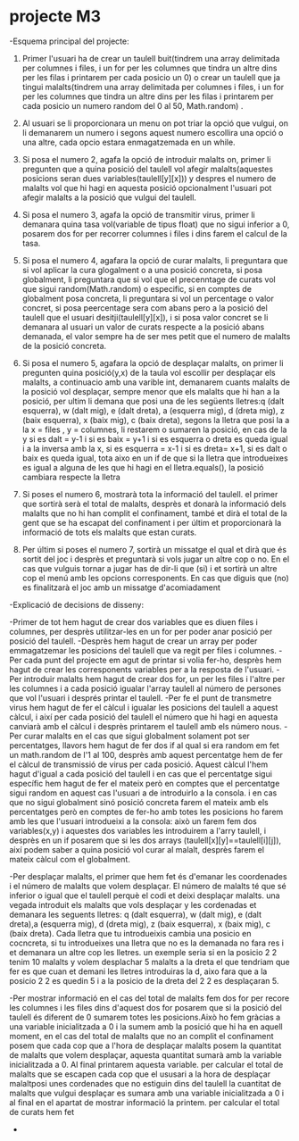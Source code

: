 # projecte M3
-Esquema principal del projecte:

  1. Primer l'usuari ha de crear un taulell buit(tindrem una array delimitada per columnes i files, i un for per les columnes que tindra un altre dins per les filas i printarem per cada posicio un 0) o crear un taulell que ja tingui malalts(tindrem una array delimitada per columnes i files, i un for per les columnes que tindra un altre dins per les filas i printarem per cada posicio un numero random del 0 al 50, Math.random) .
  
  2. Al usuari se li proporcionara un menu on pot triar la opció que vulgui, on li demanarem un numero i segons aquest numero escollira una opció o una altre, cada opcio estara enmagatzemada en un while.
  
  3. Si posa el numero 2, agafa la opció de introduir malalts on, primer li pregunten que a quina posició del taulell vol afegir malalts(aquestes posicions seran dues variables(taulell[y][x])) y despres el numero de malalts vol que hi hagi en aquesta posició opcionalment l'usuari pot afegir malalts a la posició que vulgui del taulell.
  
  4. Si posa el numero 3, agafa la opció de transmitir  virus, primer li demanara quina tasa vol(variable de tipus float) que no sigui inferior a 0, posarem dos for per recorrer columnes i files i dins farem el calcul de la tasa.
  
  5. Si posa el numero 4, agafara la opció de curar malalts, li preguntara que si vol aplicar la cura glogalment o a una posició concreta, si posa globalment, li preguntara que si vol que el precenntage de curats vol que sigui random(Math.random) o especific, si en comptes de globalment posa concreta, li preguntara si vol un percentage o valor concret, si posa peercentage sera com abans pero a la posició del taulell que el usuari desitji(taulell[y][x]), i si posa valor concret se li demanara al usuari un valor de curats respecte a la posició abans demanada, el valor sempre ha de ser mes petit que el numero de malalts de la posició concreta.
  
  6. Si posa el numero 5, agafara la opció de desplaçar malalts, on primer li pregunten quina posició(y,x) de la taula vol escollir per desplaçar els malalts, a continuacio amb una varible int, demanarem cuants malalts de la posició vol desplaçar, sempre menor que els malalts que hi han a la posició, per ultim li demana que posi una de les següents lletres:q (dalt esquerra), w (dalt mig), e (dalt dreta), a (esquerra mig), d (dreta mig), z (baix esquerra), x (baix mig), c (baix dreta), segons la lletra que posi la a la 
  x = files , y = columnes, li restarem o sumaren la posició, en cas de la y si es dalt = y-1 i si es baix = y+1 i si es esquerra o dreta es queda igual i a la inversa amb la x,
  si es esquerra = x-1 i si es dreta= x+1, si es dalt o baix es queda igual, tota aixo en un if de que si la lletra que introdueixes es igual a alguna de les que hi hagi en el lletra.equals(), la posició cambiara respecte la lletra
  
7. Si poses el numero 6, mostrarà tota la informació del taulell. el primer que sortirà serà el total de malalts, desprès et donarà la informació dels malalts que no hi han complit el confinament, també et dirà el total de la gent que se ha escapat del confinament i per últim et proporcionarà la informació de tots els malalts que estan curats.

8. Per últim si poses el numero 7, sortirà un missatge el qual et dirà que és sortit del joc i desprès et preguntarà si vols jugar un altre cop o no. En el cas que vulguis tornar a jugar has de dir-li que (si) i et sortirà un altre cop el menú amb les opcions corresponents. En cas que diguis que (no) es finalitzarà el joc amb un missatge d'acomiadament
 
  
-Explicació de decisions de disseny:

  -Primer de tot hem hagut de crear dos variables que es diuen files i columnes, per desprès utilitzar-les en un for per poder anar posició per posició del taulell.
  -Desprès hem hagut de crear un array per poder emmagatzemar les posicions del taulell que va regit per files i columnes.
  -Per cada punt del projecte em agut de printar si volia fer-ho, desprès hem hagut de crear les corresponents variables per a la resposta de l'usuari.
  -Per introduir malalts hem hagut de crear dos for, un per les files i l'altre per les columnes i a cada posició igualar l'array taulell al número de persones que vol l'usuari
    i després printar el taulell.
  -Per fe el punt de transmetre virus hem hagut de fer el càlcul i igualar les posicions del taulell a aquest càlcul, i així per cada posició del taulell el número que hi hagi      en aquesta canviarà amb el càlcul i desprès printarem el taulell amb els número nous.
  -Per curar malalts en el cas que sigui globalment solament pot ser percentatges, llavors hem hagut de fer dos if al qual si era random em fet un math.random de l'1 al 100,
    desprès amb aquest percentatge hem de fer el càlcul de transmissió de virus per cada posició. Aquest càlcul l'hem hagut d'igual a cada posició del taulell i en cas que el       percentatge sigui específic hem hagut de fer el mateix però en comptes que el percentatge sigui random en aquest cas l'usuari a de introduirlo a la consola. i en cas que no     sigui  globalment sinó posició concreta farem el mateix amb els percentatges però en comptes de fer-ho amb totes les posicions ho farem amb les que l'usuari introdueixi a la     consola: això un farem fem dos variables(x,y) i aquestes dos variables les introduirem a l'arry taulell, i desprès en un if posarem que si les dos arrays
    (taulell[x][y]==taulell[i][j]), així podem saber a quina posició vol curar al malalt, desprès farem el mateix càlcul com el globalment.

-Per desplaçar malalts, el primer que hem fet és d'emanar les coordenades i el número de malalts que volem desplaçar. El número de malalts té que sé inferior o igual que el taulell perquè el codi et deixi desplaçar malalts. una vegada introduit els malalts que vols desplaçar y les cordenadas et demanara les seguents lletres: q (dalt esquerra), w (dalt mig), e (dalt dreta),a (esquerra mig), d (dreta mig), z (baix esquerra), x (baix mig), c (baix dreta). Cada lletra que tu introdueixis cambia una posicio en cocncreta, si tu introdueixes una lletra que no es la demanada no fara res i et demanara un altre cop les lletres. un exemple seria si en la posicio 2 2 tenim 10 malalts y volem desplachar 5 malalts a la dreta el que tendriam que fer es que cuan et demani les lletres introduiras la d, aixo fara que a la posicio 2 2 es quedin 5 i a la posicio de la dreta del 2 2 es desplaçaran 5.

-Per mostrar informació en el cas del total de malalts fem dos for per recore les columnes i les files dins d'aquest dos for posarem que si la posició del taulell és diferent de 0 sumarem totes les posicions.Això ho fem gràcias a una variable inicialitzada a 0 i la sumem amb la posició que hi ha en aquell moment, en el cas del total de malalts que no an complit el confinament posem que cada cop que a l'hora de desplaçar malalts posem la quantitat de malalts que volem desplaçar, aquesta quantitat sumarà amb la variable inicialitzada a 0. Al final printarem aquesta variable. per calcular el total de malalts que se escapen cada cop que el ususari a la hora de desplaçar malaltposi unes cordenades que no estiguin dins del taulell la cuantitat de malalts que vulgui desplaçar es sumara amb una variable inicialitzada a 0 i al final en el apartat de mostrar informació la printem. per calcular el total de curats hem fet

-
